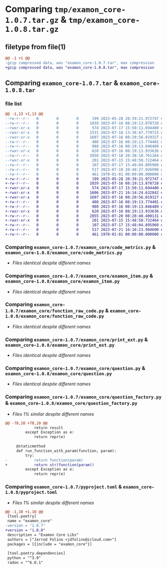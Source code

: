 # Comparing `tmp/examon_core-1.0.7.tar.gz` & `tmp/examon_core-1.0.8.tar.gz`

## filetype from file(1)

```diff
@@ -1 +1 @@
-gzip compressed data, was "examon_core-1.0.7.tar", max compression
+gzip compressed data, was "examon_core-1.0.8.tar", max compression
```

## Comparing `examon_core-1.0.7.tar` & `examon_core-1.0.8.tar`

### file list

```diff
@@ -1,13 +1,13 @@
--rw-r--r--   0        0        0      199 2023-05-28 20:39:21.972747 examon_core-1.0.7/examon_core/__init__.py
--rw-r--r--   0        0        0     1039 2023-07-16 08:19:13.878728 examon_core-1.0.7/examon_core/code_metrics.py
--rwxr-xr-x   0        0        0      574 2023-07-17 15:50:11.694400 examon_core-1.0.7/examon_core/examon_item.py
--rwxr-xr-x   0        0        0     1531 2023-07-18 13:36:47.779723 examon_core-1.0.7/examon_core/examon_item_registry.py
--rwxr-xr-x   0        0        0     1697 2023-07-16 08:20:56.019327 examon_core-1.0.7/examon_core/function_raw_code.py
--rw-r--r--   0        0        0      408 2023-07-16 08:19:13.774401 examon_core-1.0.7/examon_core/multi_choice_factory.py
--rw-r--r--   0        0        0      980 2023-07-16 08:19:13.846489 examon_core-1.0.7/examon_core/print_ext.py
--rwxr-xr-x   0        0        0      620 2023-07-16 08:19:13.933636 examon_core-1.0.7/examon_core/question.py
--rw-r--r--   0        0        0     2850 2023-07-18 20:38:10.761164 examon_core-1.0.7/examon_core/question_factory.py
--rwxr-xr-x   0        0        0      201 2023-07-15 15:48:50.722464 examon_core-1.0.7/examon_core/question_response.py
--rw-r--r--   0        0        0      107 2023-07-17 15:48:04.895960 examon_core-1.0.7/examon_core/todo.md
--rw-r--r--   0        0        0      517 2023-07-18 20:40:27.926998 examon_core-1.0.7/pyproject.toml
--rw-r--r--   0        0        0      461 1970-01-01 00:00:00.000000 examon_core-1.0.7/PKG-INFO
+-rw-r--r--   0        0        0      199 2023-05-28 20:39:21.972747 examon_core-1.0.8/examon_core/__init__.py
+-rw-r--r--   0        0        0     1039 2023-07-16 08:19:13.878728 examon_core-1.0.8/examon_core/code_metrics.py
+-rwxr-xr-x   0        0        0      574 2023-07-17 15:50:11.694400 examon_core-1.0.8/examon_core/examon_item.py
+-rwxr-xr-x   0        0        0     1606 2023-07-21 16:14:24.632842 examon_core-1.0.8/examon_core/examon_item_registry.py
+-rwxr-xr-x   0        0        0     1697 2023-07-16 08:20:56.019327 examon_core-1.0.8/examon_core/function_raw_code.py
+-rw-r--r--   0        0        0      408 2023-07-16 08:19:13.774401 examon_core-1.0.8/examon_core/multi_choice_factory.py
+-rw-r--r--   0        0        0      980 2023-07-16 08:19:13.846489 examon_core-1.0.8/examon_core/print_ext.py
+-rwxr-xr-x   0        0        0      620 2023-07-16 08:19:13.933636 examon_core-1.0.8/examon_core/question.py
+-rw-r--r--   0        0        0     2855 2023-07-20 08:28:48.400131 examon_core-1.0.8/examon_core/question_factory.py
+-rwxr-xr-x   0        0        0      201 2023-07-15 15:48:50.722464 examon_core-1.0.8/examon_core/question_response.py
+-rw-r--r--   0        0        0      107 2023-07-17 15:48:04.895960 examon_core-1.0.8/examon_core/todo.md
+-rw-r--r--   0        0        0      517 2023-07-21 16:16:23.994600 examon_core-1.0.8/pyproject.toml
+-rw-r--r--   0        0        0      461 1970-01-01 00:00:00.000000 examon_core-1.0.8/PKG-INFO
```

### Comparing `examon_core-1.0.7/examon_core/code_metrics.py` & `examon_core-1.0.8/examon_core/code_metrics.py`

 * *Files identical despite different names*

### Comparing `examon_core-1.0.7/examon_core/examon_item.py` & `examon_core-1.0.8/examon_core/examon_item.py`

 * *Files identical despite different names*

### Comparing `examon_core-1.0.7/examon_core/function_raw_code.py` & `examon_core-1.0.8/examon_core/function_raw_code.py`

 * *Files identical despite different names*

### Comparing `examon_core-1.0.7/examon_core/print_ext.py` & `examon_core-1.0.8/examon_core/print_ext.py`

 * *Files identical despite different names*

### Comparing `examon_core-1.0.7/examon_core/question.py` & `examon_core-1.0.8/examon_core/question.py`

 * *Files identical despite different names*

### Comparing `examon_core-1.0.7/examon_core/question_factory.py` & `examon_core-1.0.8/examon_core/question_factory.py`

 * *Files 1% similar despite different names*

```diff
@@ -78,10 +78,10 @@
             return result
         except Exception as e:
             return repr(e)
 
     @staticmethod
     def run_function_with_param(function, param):
         try:
-            return function(param)
+            return str(function(param))
         except Exception as e:
             return repr(e)
```

### Comparing `examon_core-1.0.7/pyproject.toml` & `examon_core-1.0.8/pyproject.toml`

 * *Files 1% similar despite different names*

```diff
@@ -1,10 +1,10 @@
 [tool.poetry]
 name = "examon_core"
-version = "1.0.7"
+version = "1.0.8"
 description = "Examon Core Libs"
 authors = ["Jarrod Folino <jdfolino@icloud.com>"]
 packages = [{include = "examon_core"}]
 
 [tool.poetry.dependencies]
 python = "^3.9"
 radon = "^6.0.1"
```

